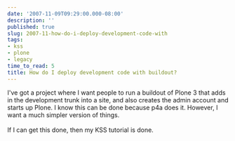 ```yaml
---
date: '2007-11-09T09:29:00.000-08:00'
description: ''
published: true
slug: 2007-11-how-do-i-deploy-development-code-with
tags:
- kss
- plone
- legacy
time_to_read: 5
title: How do I deploy development code with buildout?
---
```


I've got a project where I want people to run a buildout of Plone 3 that adds in the development trunk into a site, and also creates the admin account and starts up Plone.  I know this can be done because p4a does it.  However, I want a much simpler version of things.<br /><br />If I can get this done, then my KSS tutorial is done.